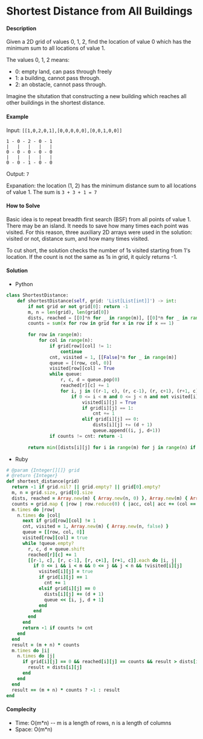#  Shortest Distance from All Buildings

#### Description

Given a 2D grid of values 0, 1, 2, find the location of value 0 which has the minimum sum to all locations of value 1.

The values 0, 1, 2 means:
- 0: empty land, can pass through freely
- 1: a building, cannot pass through.
- 2: an obstacle, cannot pass through.

Imagine the situtation that constructing a new building which reaches all other buildings in the shortest distance.

#### Example
Input: `[[1,0,2,0,1],[0,0,0,0,0],[0,0,1,0,0]]`

```
1 - 0 - 2 - 0 - 1
|   |   |   |   |
0 - 0 - 0 - 0 - 0
|   |   |   |   |
0 - 0 - 1 - 0 - 0
```

Output: `7 `

Expanation: the location (1, 2) has the minimum distance sum to all locations of value 1. The sum is `3 + 3 + 1 = 7`


#### How to Solve

Basic idea is to repeat breadth first search (BSF) from all points of value 1. There may be an island. It needs to save how many times each point was visited. For this reason, three auxiliary 2D arrays were used in the solution: visited or not, distance sum, and how many times visited.

To cut short, the solution checks the number of 1s visited starting from 1's location. If the count is not the same as 1s in grid, it quicly returns -1.

#### Solution
- Python

```python
class ShortestDistance:
    def shortestDistance(self, grid: 'List[List[int]]') -> int:
        if not grid or not grid[0]: return -1
        m, n = len(grid), len(grid[0])
        dists, reached = [[0]*n for _ in range(m)], [[0]*n for _ in range(m)]
        counts = sum(x for row in grid for x in row if x == 1)
        
        for row in range(m):
            for col in range(n):
                if grid[row][col] != 1:
                    continue
                cnt, visited = 1, [[False]*n for _ in range(m)]
                queue = [(row, col, 0)]
                visited[row][col] = True
                while queue:
                    r, c, d = queue.pop(0)
                    reached[r][c] += 1
                    for i, j in ((r-1, c), (r, c-1), (r, c+1), (r+1, c)):
                        if 0 <= i < m and 0 <= j < n and not visited[i][j]:
                            visited[i][j] = True
                            if grid[i][j] == 1:
                                cnt += 1
                            elif grid[i][j] == 0:
                                dists[i][j] += (d + 1)
                                queue.append((i, j, d+1))
                if counts != cnt: return -1
        
        return min([dists[i][j] for i in range(m) for j in range(n) if reached[i][j] == counts and grid[i][j] == 0] or [-1])
```

- Ruby

```ruby
# @param {Integer[][]} grid
# @return {Integer}
def shortest_distance(grid)
  return -1 if grid.nil? || grid.empty? || grid[0].empty?
  m, n = grid.size, grid[0].size
  dists, reached = Array.new(m) { Array.new(n, 0) }, Array.new(m) { Array.new(n, 0) }
  counts = grid.map { |row | row.reduce(0) { |acc, col| acc += (col == 1 ? 1 : 0)  }}.sum
  m.times do |row|
    n.times do |col|
      next if grid[row][col] != 1
      cnt, visited = 1, Array.new(m) { Array.new(n, false) }
      queue = [[row, col, 0]]
      visited[row][col] = true
      while !queue.empty?
        r, c, d = queue.shift
        reached[r][c] += 1
        [[r-1, c], [r, c-1], [r, c+1], [r+1, c]].each do |i, j|
          if 0 <= i && i < m && 0 <= j && j < n && !visited[i][j]
            visited[i][j] = true
            if grid[i][j] == 1
              cnt += 1
            elsif grid[i][j] == 0
              dists[i][j] += (d + 1)
              queue << [i, j, d + 1]
            end
          end
        end
      end
      return -1 if counts != cnt
    end
  end
  result = (m + n) * counts
  m.times do |i|
    n.times do |j|
      if grid[i][j] == 0 && reached[i][j] == counts && result > dists[i][j]
        result = dists[i][j]
      end
    end
  end
  result == (m + n) * counts ? -1 : result
end
```

#### Complecity
- Time: O(m*n) -- m is a length of rows, n is a length of columns
- Space: O(m*n)